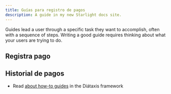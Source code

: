 ```yaml
---
title: Guías para registro de pagos
description: A guide in my new Starlight docs site.
---
```


Guides lead a user through a specific task they want to accomplish, often with a sequence of steps.
Writing a good guide requires thinking about what your users are trying to do.

## Registra pago

## Historial de pagos

- Read [about how-to guides](https://diataxis.fr/how-to-guides/) in the Diátaxis framework
